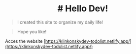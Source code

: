 <h1 align="center" >
    # Hello Dev!
</h1>

> I created this site to organize my daily life!

> Hope you like!

Acces the website [https://klinkonskydev-todolist.netlify.app/](https://klinkonskydev-todolist.netlify.app/)